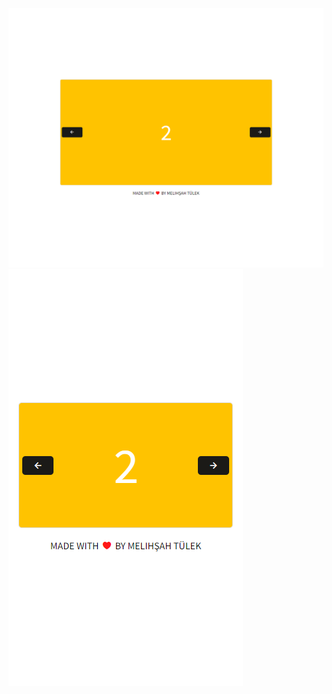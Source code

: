 ![on Desktop](https://raw.githubusercontent.com/melihsahtulek/touch-friendly-carousel/master/assets/img/desktop.png)
![on Mobile](https://raw.githubusercontent.com/melihsahtulek/touch-friendly-carousel/master/assets/img/mobile.png)

